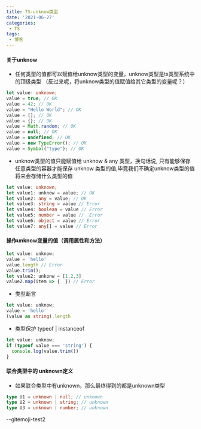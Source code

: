 ```yaml
---
title: TS-unknow类型
date: '2021-06-27'
categories:
 - TS
tags:
 - 博客
---
```


#### 关于unknow
 - 任何类型的值都可以赋值给unknow类型的变量，unknow类型是ts类型系统中的顶级类型 （反过来呢，将unknow类型的值赋值给其它类型的变量呢？）
```ts
let value: unknown;
value = true; // OK
value = 42; // OK
value = "Hello World"; // OK
value = []; // OK
value = {}; // OK
value = Math.random; // OK
value = null; // OK
value = undefined; // OK
value = new TypeError(); // OK
value = Symbol("type"); // OK
```
- unknow类型的值只能赋值给 unknow & any 类型，换句话说, 只有能够保存任意类型的容器才能保存 unknow 类型的值,毕竟我们不确定unknow类型的值将来会存储什么类型的值
```ts
let value: unknown;
let value1: unknow = value; // OK
let value2: any = value; // OK
let value3: string = value // Error
let value4: boolean = value // Error
let value5: number = value //  Error
let value6: object = value // Error
let value7: any[] = value // Error
```
#### 操作unknow变量的值（调用属性和方法）
```ts
let value: unknow;
value = 'hello'
value.length // Error
value.trim();
let value2: unkonw = [1,2,3]
value2.map(item => {  }) // Error
```
- 类型断言
```ts
let value: unknow;
value = 'hello'
(value as string).length
```
- 类型保护 typeof | instanceof
```ts
let value: unknow;
if (typeof value === 'string') {
  console.log(value.trim())
}
```

#### 联合类型中的 unknown定义
- 如果联合类型中有unknown，那么最终得到的都是unknown类型
```ts
type U1 = unknown | null; // unknown
type U2 = unknown | string; // unknown
type U3 = unknown | number; // unknown
```
--gitemoji-test2
